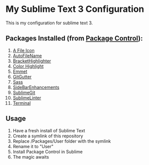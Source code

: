 # My Sublime Text 3 Configuration
This is my configuration for sublime text 3.

## Packages Installed (from [Package Control](https://packagecontrol.io/)):
1. [A File Icon](https://packagecontrol.io/packages/A%20File%20Icon)
2. [AutoFileName](https://packagecontrol.io/packages/AutoFileName)
3. [BracketHighlighter](https://packagecontrol.io/packages/BracketHighlighter)
4. [Color Highlight](https://packagecontrol.io/packages/Color%20Highlight)
5. [Emmet](https://packagecontrol.io/packages/Emmet)
6. [GitGutter](https://packagecontrol.io/packages/GitGutter)
7. [Sass](https://packagecontrol.io/packages/Sass)
8. [SideBarEnhancements](https://packagecontrol.io/packages/SideBarEnhancements)
9. [SublimeGit](https://packagecontrol.io/packages/SublimeGit)
10. [SublimeLinter](https://packagecontrol.io/packages/SublimeLinter)
11. [Terminal](https://packagecontrol.io/packages/Terminal)

## Usage
1. Have a fresh install of Sublime Text
2. Create a symlink of this repository
3. Replace /Packages/User folder with the symlink
4. Rename it to "User"
5. Install Package Control in Sublime
6. The magic awaits
